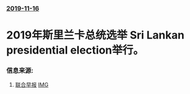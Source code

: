 ### [2019-11-16](/news/2019/11/16/index.md)

##### 
#  2019年斯里兰卡总统选举 Sri Lankan presidential election举行。 




### 信息来源:

1. [联合早报](https://www.zaobao.com.sg/realtime/world/story20191117-1006027) [IMG](https://www.zaobao.com.sg/sites/default/files/styles/og_share_medium/public/images/201911/20191117/20191117_news_srilanka.jpg?itok=4P4A51Hp)

